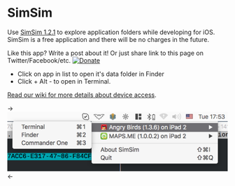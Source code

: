 # SimSim

Use [SimSim 1.2.1](https://github.com/dsmelov/simsim/blob/master/Release/SimSim_1.2.1.zip?raw=true) to explore application folders while developing for iOS. SimSim is a free application and there will be no charges in the future.

Like this app? Write a post about it! Or just share link to this page on Twitter/Facebook/etc. [![Donate](https://img.shields.io/badge/Donate-PayPal-green.svg)](https://www.paypal.com/cgi-bin/webscr?cmd=_s-xclick&hosted_button_id=NCQG5K5K79LEQ)

- Click on app in list to open it's data folder in Finder
- Click + Alt - to open in Terminal.

[Read our wiki for more details about device access](https://github.com/dsmelov/simsim/wiki/Accessing-app-folders-on-device-using-SimSim).

->![Alt text](/simsim.png?raw=true "screenshot")<-

